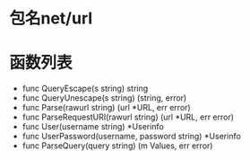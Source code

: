 # 包名net/url

# 函数列表

- func QueryEscape(s string) string
- func QueryUnescape(s string) (string, error)
- func Parse(rawurl string) (url *URL, err error)
- func ParseRequestURI(rawurl string) (url *URL, err error)
- func User(username string) *Userinfo
- func UserPassword(username, password string) *Userinfo
- func ParseQuery(query string) (m Values, err error)
